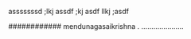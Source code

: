 asssssssd ;lkj assdf ;kj asdf llkj ;asdf



############
mendunagasaikrishna .
.....................

